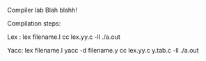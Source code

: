 Compiler lab Blah blahh!

Compilation steps:

Lex : 
lex filename.l
cc lex.yy.c -ll
./a.out

Yacc:
lex filename.l
yacc -d filename.y
cc lex.yy.c y.tab.c -ll
./a.out
